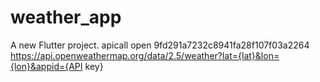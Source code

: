 # weather_app

A new Flutter project.
apicall open
9fd291a7232c8941fa28f107f03a2264
https://api.openweathermap.org/data/2.5/weather?lat={lat}&lon={lon}&appid={API key}